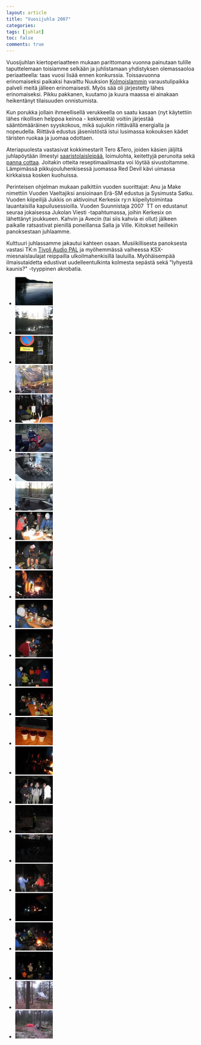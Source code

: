 ```yaml
---
layout: article
title: "Vuosijuhla 2007"
categories:
tags: [juhlat]
toc: false
comments: true
---
```


Vuosijuhlan kiertoperiaatteen mukaan parittomana vuonna painutaan
tulille taputtelemaan toisiamme selkään ja juhlistamaan yhdistyksen
olemassaoloa periaatteella: taas vuosi lisää ennen konkurssia.
Toissavuonna erinomaiseksi paikaksi havaittu Nuuksion
[Kolmoislammin](http://www.luontoon.fi/nuuksio/palvelut) varaustulipaikka
palveli meitä jälleen erinomaisesti. Myös sää oli järjestetty lähes
erinomaiseksi. Pikku pakkanen, kuutamo ja kuura maassa ei ainakaan
heikentänyt tilaisuuden onnistumista.

Kun porukka jollain ihmeellisellä verukkeella on saatu kasaan (nyt
käytettiin lähes rikollisen helppoa keinoa - kekkereitä) voitiin
järjestää sääntömääräinen syyskokous, mikä sujuikin riittävällä
energialla ja nopeudella. Riittävä edustus jäsenistöstä istui lusimassa
kokouksen kädet täristen ruokaa ja juomaa odottaen.

Ateriapuolesta vastasivat kokkimestarit Tero &Tero, joiden käsien
jäljiltä juhlapöytään ilmestyi
[saaristolaisleipää](/majakkamestarin-saaristolaisleipa), loimulohta,
keitettyjä perunoita sekä [panna
cottaa](/panna-cotta-ja-mansikka-vadelmamelba). Joitakin otteita
reseptimaailmasta voi löytää sivustoltamme. Lämpimässä
pikkujouluhenkisessä juomassa Red Devil kävi uimassa kirkkaissa kosken
kuohuissa.

Perinteisen ohjelman mukaan palkittiin vuoden suorittajat: Anu ja Make
nimettiin Vuoden Vaeltajiksi ansioinaan Erä-SM edustus ja Sysimusta
Satku. Vuoden kiipeilijä Jukkis on aktivoinut Kerkesix ry:n
kiipeilytoimintaa lauantaisilla kapuilusessioilla. Vuoden Suunnistaja
2007  TT on edustanut seuraa jokaisessa Jukolan Viesti -tapahtumassa,
joihin Kerkesix on lähettänyt joukkueen. Kahvin ja Avecin (tai siis
kahvia ei ollut) jälkeen paikalle ratsastivat pienillä poneillansa Salla
ja Ville. Kiitokset heillekin panoksestaan juhlaamme.

Kulttuuri juhlassamme jakautui kahteen osaan. Musiikillisesta panoksesta
vastasi TK:n [Tivoli Audio PAL](http://tivoliaudio.fi/the-pal.html)
ja myöhemmässä vaiheessa KSX-miesnaislaulajat reippailla
ulkoilmahenkisillä lauluilla. Myöhäisempää ilmaisutaidetta edustivat
uudelleentulkinta kolmesta sepästä sekä "lyhyestä kaunis?" -tyyppinen
akrobatia.

<div class="th-grid image-gallery" markdown="1">

- [![](/images/vuosijuhla-2007/Thumbnails/111.jpg)](/images/vuosijuhla-2007/111.jpg)
- [![](/images/vuosijuhla-2007/Thumbnails/113.jpg)](/images/vuosijuhla-2007/113.jpg)
- [![](/images/vuosijuhla-2007/Thumbnails/114.jpg)](/images/vuosijuhla-2007/114.jpg)
- [![](/images/vuosijuhla-2007/Thumbnails/123.jpg)](/images/vuosijuhla-2007/123.jpg)
- [![](/images/vuosijuhla-2007/Thumbnails/125.jpg)](/images/vuosijuhla-2007/125.jpg)
- [![](/images/vuosijuhla-2007/Thumbnails/131.jpg)](/images/vuosijuhla-2007/131.jpg)
- [![](/images/vuosijuhla-2007/Thumbnails/133.jpg)](/images/vuosijuhla-2007/133.jpg)
- [![](/images/vuosijuhla-2007/Thumbnails/134.jpg)](/images/vuosijuhla-2007/134.jpg)
- [![](/images/vuosijuhla-2007/Thumbnails/141.jpg)](/images/vuosijuhla-2007/141.jpg)
- [![](/images/vuosijuhla-2007/Thumbnails/143.jpg)](/images/vuosijuhla-2007/143.jpg)
- [![](/images/vuosijuhla-2007/Thumbnails/145.jpg)](/images/vuosijuhla-2007/145.jpg)
- [![](/images/vuosijuhla-2007/Thumbnails/152.jpg)](/images/vuosijuhla-2007/152.jpg)
- [![](/images/vuosijuhla-2007/Thumbnails/153.jpg)](/images/vuosijuhla-2007/153.jpg)
- [![](/images/vuosijuhla-2007/Thumbnails/154.jpg)](/images/vuosijuhla-2007/154.jpg)
- [![](/images/vuosijuhla-2007/Thumbnails/155.jpg)](/images/vuosijuhla-2007/155.jpg)
- [![](/images/vuosijuhla-2007/Thumbnails/161.jpg)](/images/vuosijuhla-2007/161.jpg)
- [![](/images/vuosijuhla-2007/Thumbnails/162.jpg)](/images/vuosijuhla-2007/162.jpg)
- [![](/images/vuosijuhla-2007/Thumbnails/172.jpg)](/images/vuosijuhla-2007/172.jpg)
- [![](/images/vuosijuhla-2007/Thumbnails/173.jpg)](/images/vuosijuhla-2007/173.jpg)
- [![](/images/vuosijuhla-2007/Thumbnails/174.jpg)](/images/vuosijuhla-2007/174.jpg)
- [![](/images/vuosijuhla-2007/Thumbnails/175.jpg)](/images/vuosijuhla-2007/175.jpg)
- [![](/images/vuosijuhla-2007/Thumbnails/215.jpg)](/images/vuosijuhla-2007/215.jpg)
- [![](/images/vuosijuhla-2007/Thumbnails/223.jpg)](/images/vuosijuhla-2007/223.jpg)
- [![](/images/vuosijuhla-2007/Thumbnails/224.jpg)](/images/vuosijuhla-2007/224.jpg)
- [![](/images/vuosijuhla-2007/Thumbnails/232.jpg)](/images/vuosijuhla-2007/232.jpg)
- [![](/images/vuosijuhla-2007/Thumbnails/233.jpg)](/images/vuosijuhla-2007/233.jpg)

</div>
